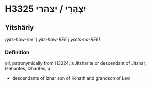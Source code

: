 # H3325 יִצְהָרִי / יצהרי

## Yitshârîy

_(yits-haw-ree' | yits-haw-REE | yeets-ha-REE)_

### Definition

oil; patronymically from H3324; a Jitsharite or descendant of Jitshar; Izeharites, Izharites; a

- descendants of Izhar son of Kohath and grandson of Levi
